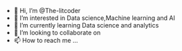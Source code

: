 - 👋 Hi, I’m @The-litcoder
- 👀 I’m interested in Data science,Machine learning and AI
- 🌱 I’m currently learning Data science and analytics
- 💞️ I’m looking to collaborate on 
- 📫 How to reach me ...

<!---
The-litcoder/The-litcoder is a ✨ special ✨ repository because its `README.md` (this file) appears on your GitHub profile.
You can click the Preview link to take a look at your changes.
--->
